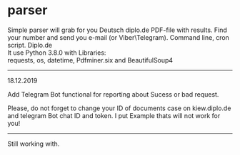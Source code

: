 # parser
Simple parser will grab for you Deutsch diplo.de PDF-file with results. Find your number and send you e-mail (or Viber\Telegram). 
Command line, cron script. Diplo.de  
It use Python 3.8.0 with Libraries:  
requests, os, datetime, Pdfminer.six and BeautifulSoup4
_____________________________________________________________________
18.12.2019

Add Telegram Bot functional for reporting about Sucess or bad request.

Please, do not forget to change your ID of documents case on kiew.diplo.de
and telegram Bot chat ID and token. I put Example thats will not work for you!
_____________________________________________________________________
Still working with.

